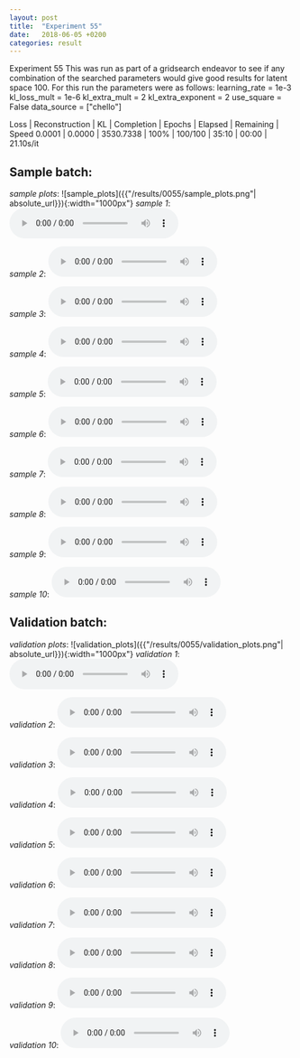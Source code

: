 ```yaml
---
layout: post
title:  "Experiment 55"
date:   2018-06-05 +0200
categories: result
---
```

Experiment 55
This was run as part of a gridsearch endeavor to see if any combination of the searched parameters would give good results for latent space 100.
For this run the parameters were as follows:
learning_rate = 1e-3
kl_loss_mult = 1e-6
kl_extra_mult = 2
kl_extra_exponent = 2
use_square = False
data_source = ["chello"]

Loss | Reconstruction | KL | Completion | Epochs | Elapsed | Remaining | Speed
0.0001 | 0.0000 | 3530.7338 | 100% | 100/100 | 35:10 | 00:00 | 21.10s/it



## **Sample batch**:
_sample plots_:
![sample_plots]({{"/results/0055/sample_plots.png"| absolute_url}}){:width="1000px"}
_sample 1_:
<audio src="/ResultsOverview/results/0055/sample_1.wav" controls preload></audio>

_sample 2_:
<audio src="/ResultsOverview/results/0055/sample_2.wav" controls preload></audio>

_sample 3_:
<audio src="/ResultsOverview/results/0055/sample_3.wav" controls preload></audio>

_sample 4_:
<audio src="/ResultsOverview/results/0055/sample_4.wav" controls preload></audio>

_sample 5_:
<audio src="/ResultsOverview/results/0055/sample_5.wav" controls preload></audio>

_sample 6_:
<audio src="/ResultsOverview/results/0055/sample_6.wav" controls preload></audio>

_sample 7_:
<audio src="/ResultsOverview/results/0055/sample_7.wav" controls preload></audio>

_sample 8_:
<audio src="/ResultsOverview/results/0055/sample_8.wav" controls preload></audio>

_sample 9_:
<audio src="/ResultsOverview/results/0055/sample_9.wav" controls preload></audio>

_sample 10_:
<audio src="/ResultsOverview/results/0055/sample_10.wav" controls preload></audio>

## **Validation batch**:
_validation plots_:
![validation_plots]({{"/results/0055/validation_plots.png"| absolute_url}}){:width="1000px"}
_validation 1_:
<audio src="/ResultsOverview/results/0055/validation_1.wav" controls preload></audio>

_validation 2_:
<audio src="/ResultsOverview/results/0055/validation_2.wav" controls preload></audio>

_validation 3_:
<audio src="/ResultsOverview/results/0055/validation_3.wav" controls preload></audio>

_validation 4_:
<audio src="/ResultsOverview/results/0055/validation_4.wav" controls preload></audio>

_validation 5_:
<audio src="/ResultsOverview/results/0055/validation_5.wav" controls preload></audio>

_validation 6_:
<audio src="/ResultsOverview/results/0055/validation_6.wav" controls preload></audio>

_validation 7_:
<audio src="/ResultsOverview/results/0055/validation_7.wav" controls preload></audio>

_validation 8_:
<audio src="/ResultsOverview/results/0055/validation_8.wav" controls preload></audio>

_validation 9_:
<audio src="/ResultsOverview/results/0055/validation_9.wav" controls preload></audio>

_validation 10_:
<audio src="/ResultsOverview/results/0055/validation_10.wav" controls preload></audio>
